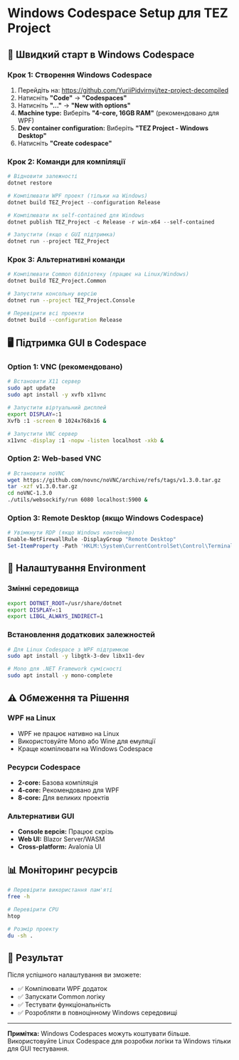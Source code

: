 # Windows Codespace Setup для TEZ Project

## 🚀 Швидкий старт в Windows Codespace

### Крок 1: Створення Windows Codespace
1. Перейдіть на: https://github.com/YuriiPidvirnyi/tez-project-decompiled
2. Натисніть **"Code"** → **"Codespaces"**
3. Натисніть **"..."** → **"New with options"**
4. **Machine type:** Виберіть **"4-core, 16GB RAM"** (рекомендовано для WPF)
5. **Dev container configuration:** Виберіть **"TEZ Project - Windows Desktop"**
6. Натисніть **"Create codespace"**

### Крок 2: Команди для компіляції

```powershell
# Відновити залежності
dotnet restore

# Компілювати WPF проект (тільки на Windows)
dotnet build TEZ_Project --configuration Release

# Компілювати як self-contained для Windows
dotnet publish TEZ_Project -c Release -r win-x64 --self-contained

# Запустити (якщо є GUI підтримка)
dotnet run --project TEZ_Project
```

### Крок 3: Альтернативні команди

```bash
# Компілювати Common бібліотеку (працює на Linux/Windows)
dotnet build TEZ_Project.Common

# Запустити консольну версію
dotnet run --project TEZ_Project.Console

# Перевірити всі проекти
dotnet build --configuration Release
```

## 🖥 Підтримка GUI в Codespace

### Option 1: VNC (рекомендовано)
```bash
# Встановити X11 сервер
sudo apt update
sudo apt install -y xvfb x11vnc

# Запустити віртуальний дисплей
export DISPLAY=:1
Xvfb :1 -screen 0 1024x768x16 &

# Запустити VNC сервер
x11vnc -display :1 -nopw -listen localhost -xkb &
```

### Option 2: Web-based VNC
```bash
# Встановити noVNC
wget https://github.com/novnc/noVNC/archive/refs/tags/v1.3.0.tar.gz
tar -xzf v1.3.0.tar.gz
cd noVNC-1.3.0
./utils/websockify/run 6080 localhost:5900 &
```

### Option 3: Remote Desktop (якщо Windows Codespace)
```powershell
# Увімкнути RDP (якщо Windows контейнер)
Enable-NetFirewallRule -DisplayGroup "Remote Desktop"
Set-ItemProperty -Path 'HKLM:\System\CurrentControlSet\Control\Terminal Server' -name "fDenyTSConnections" -Value 0
```

## 🔧 Налаштування Environment

### Змінні середовища
```bash
export DOTNET_ROOT=/usr/share/dotnet
export DISPLAY=:1
export LIBGL_ALWAYS_INDIRECT=1
```

### Встановлення додаткових залежностей
```bash
# Для Linux Codespace з WPF підтримкою
sudo apt install -y libgtk-3-dev libx11-dev

# Mono для .NET Framework сумісності
sudo apt install -y mono-complete
```

## ⚠️ Обмеження та Рішення

### WPF на Linux
- WPF не працює нативно на Linux
- Використовуйте Mono або Wine для емуляції
- Краще компілювати на Windows Codespace

### Ресурси Codespace
- **2-core:** Базова компіляція
- **4-core:** Рекомендовано для WPF
- **8-core:** Для великих проектів

### Альтернативи GUI
- **Console версія:** Працює скрізь
- **Web UI:** Blazor Server/WASM
- **Cross-platform:** Avalonia UI

## 📊 Моніторинг ресурсів

```bash
# Перевірити використання пам'яті
free -h

# Перевірити CPU
htop

# Розмір проекту
du -sh .
```

## 🎯 Результат

Після успішного налаштування ви зможете:
- ✅ Компілювати WPF додаток
- ✅ Запускати Common логіку
- ✅ Тестувати функціональність
- ✅ Розробляти в повноцінному Windows середовищі

---

**Примітка:** Windows Codespaces можуть коштувати більше. Використовуйте Linux Codespace для розробки логіки та Windows тільки для GUI тестування.
